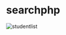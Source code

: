 # searchphp


![studentlist](https://cloud.githubusercontent.com/assets/10593442/21061463/894fa8a2-be5d-11e6-9f6b-fe60aa41bac8.png)
